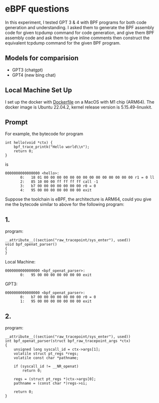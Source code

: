 # eBPF questions
In this experiment, I tested GPT 3 & 4 with BPF programs for both code generation and understanding. I asked them to generate the BPF assembly code for given tcpdump command for code generation, and give them BPF assembly code and ask them to give inline comments then construct the equivalent tcpdump command for the given BPF program.

## Models for comparision

-   GPT3 (chatgpt)
-   GPT4 (new bing chat)

## Local Machine Set Up
I set up the docker with [Dockerfile](https://github.com/singe/ebpf-docker-for-mac/blob/main/Dockerfile) on a MacOS with M1 chip (ARM64). The docker image is Ubuntu 22.04.2, kernel release version is 5.15.49-linuxkit.

## Prompt
For example, the bytecode for program
```
int hello(void *ctx) {
    bpf_trace_printk("Hello world\\n");
    return 0;
}
``` 
is
```
0000000000000000 <hello>:
       0:	18 01 00 00 00 00 00 00 00 00 00 00 00 00 00 00	r1 = 0 ll
       2:	85 10 00 00 ff ff ff ff	call -1
       3:	b7 00 00 00 00 00 00 00	r0 = 0
       4:	95 00 00 00 00 00 00 00	exit
``` 
Suppose the toolchain is eBPF, the architecture is ARM64, could you give me the bytecode similar to above for the following program:

## 1.
program: 
```
__attribute__((section("raw_tracepoint/sys_enter"), used))
void bpf_openat_parser()
{
}
```
Local Machine:
```
0000000000000000 <bpf_openat_parser>:
       0:	95 00 00 00 00 00 00 00	exit
```

GPT3:
```
0000000000000000 <bpf_openat_parser>:
       0:	b7 00 00 00 00 00 00 00	r0 = 0
       1:	95 00 00 00 00 00 00 00	exit
```

## 2.
program:
```
__attribute__((section("raw_tracepoint/sys_enter"), used))
int bpf_openat_parser(struct bpf_raw_tracepoint_args *ctx)
{
    unsigned long syscall_id = ctx->args[1];
    volatile struct pt_regs *regs;
    volatile const char *pathname;

    if (syscall_id != __NR_openat)
        return 0;

    regs = (struct pt_regs *)ctx->args[0];
    pathname = (const char *)regs->si;

    return 0;
}
```